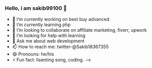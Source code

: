 ### Hello, i am sakib99100 👋


- 🔭 I’m currently working on best buy advanced
- 🌱 I’m currently learning php
- 👯 I’m looking to collaborate on affiliate marketing, fiverr, upwork
- 🤔 I’m looking for help with learning
- 💬 Ask me about web development
- 📫 How to reach me: twitter-@Sakib18367355
- 😄 Pronouns: he/his
- ⚡ Fun fact: lisenting song, coding.
-->
